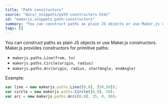 ```yaml
---
title: "Path constructors"
source: "docs/_snippets/path-constructors.html"
id: "makerjs.snippets.path-constructors"
summary: "You can construct paths as plain JS objects or use Maker.js constructors. Maker.js provides constructors for primitive paths:"
tags: []
---
```

You can construct paths as plain JS objects or use Maker.js constructors. Maker.js provides constructors for primitive paths:

- `makerjs.paths.Line(from, to)`
- `makerjs.paths.Circle(origin, radius)`
- `makerjs.paths.Arc(origin, radius, startAngle, endAngle)`

Example:

```javascript
var line = new makerjs.paths.Line([0,0], [50,50]);
var circle = new makerjs.paths.Circle([0,0], 50);
var arc = new makerjs.paths.Arc([0,0], 25, 0, 90);
```